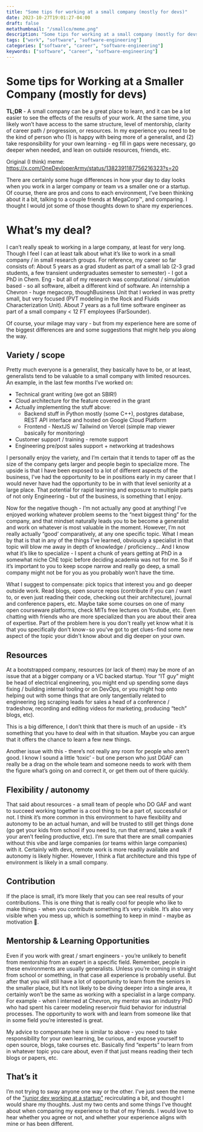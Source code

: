 ```yaml
---
title: "Some tips for working at a small company (mostly for devs)"
date: 2023-10-27T19:01:27-04:00
draft: false
metathumbnail: "/smallco/meme.png"
description: "Some tips for working at a small company (mostly for devs) based on my experience working at a small company for the last 7 years. YMMV."
tags: ["work", "software", "software-engineering"]
categories: ["software", "career", "software-engineering"]
keywords: ["software", "career", "software-engineering"]
---
```


# Some tips for Working at a Smaller Company (mostly for devs)

**TL;DR** - A small company can be a great place to learn, and it can be a lot easier to see the effects of the results of your work. At the same time, you likely won’t have access to the same structure, level of mentorship, clarity of career path / progression, or resources. In my experience you need to be the kind of person who (1) is happy with being more of a generalist, and (2) take responsibility for your own learning - eg fill in gaps were necessary, go deeper when needed, and lean on outside resources, friends, etc.

Original (I think) meme: https://x.com/OneDevloperArmy/status/1382391187756216323?s=20

There are certainly some huge differences in how your day to day looks when you work in a larger company or team vs a smaller one or a startup. Of course, there are pros and cons to each environment, I’ve been thinking about it a bit, talking to a couple friends at MegaCorp™, and comparing. I thought I would jot some of those thoughts down to share my experiences.

# What’s my deal?
I can’t really speak to working in a large company, at least for very long. Though I feel I can at least talk about what it’s like to work in a small company / in small research groups. For reference, my career so far consists of:
About 5 years as a grad student as part of a small lab (2-3 grad students, a few transient undergraduates semester to semester) - I got a PhD in Chem. Eng - but all of my research was computational / simulation based - so all software, albeit a different kind of software.
An internship a Chevron - huge megacorp, thoughBusiness Unit that I worked in was pretty small, but very focused (PVT modeling in the Rock and Fluids Characterization Unit).
About 7 years as a full time software engineer as part of a small company < 12 FT employees (FarSounder).

Of course, your milage may vary - but from my experience here are some of the biggest differences are and some suggestions that might help you along the way.

## Variety / scope
Pretty much everyone is a generalist, they basically have to be, or at least, generalists tend to be valuable to a small company with limited resources. An example, in the last few months I’ve worked on:
- Technical grant writing (we got an SBIR!)
- Cloud architecture for the feature covered in the grant
- Actually implementing the stuff above:
  - Backend stuff in Python mostly (some C++), postgres database, REST API interface and hosted on Google Cloud Platform
  - Frontend - NextJS w/ Tailwind on Vercel (simple map viewer basically for monitoring)
- Customer support / training - remote support
- Engineering pre/post sales support + networking at tradeshows

I personally enjoy the variety, and I’m certain that it tends to taper off as the size of the company gets larger and people begin to specialize more. The upside is that I have been exposed to a lot of different aspects of the business, I’ve had the opportunity to be in positions early in my career that I would never have had the opportunity to be in with that level seniority at a large place. That potential for rapid learning and exposure to multiple parts of not only Engineering - but of the business, is something that I enjoy. 

Now for the negative though - I’m not actually any good at anything! I’ve enjoyed working whatever problem seems to the “next biggest thing” for the company, and that mindset naturally leads you to be become a generalist and work on whatever is most valuable in the moment. However, I’m not really actually “good’ comparatively, at any one specific topic. What I mean by that is that in any of the things I’ve learned, obviously a specialist in that topic will blow me away in depth of knowledge / proficiency... And I know what it’s like to specialize - I spent a chunk of years getting at PhD in a somewhat niche ChE topic before deciding academia was not for me. So if it’s important to you to keep scope narrow and really go deep, a small company might not be for you as you probably won’t have the time.

What I suggest to compensate: pick topics that interest you and go deeper outside work. Read blogs, open source repos (contribute if you can / want to, or even just reading their code, checking out their architecture), journal and conference papers, etc. Maybe take some courses on one of many open courseware platforms, check MITs free lectures on Youtube, etc. Even chatting with friends who are more specialized than you are about their area of expertise. Part of the problem here is you don't really yet know what it is that you specifically don't know - so you've got to get clues - find some new aspect of the topic your didn't know about and dig deeper on your own.

## Resources
At a bootstrapped company, resources (or lack of them) may be more of an issue that at a bigger company or a VC backed startup. Your “IT guy” might be head of electrical engineering, you might end up spending some days fixing /  building internal tooling or on DevOps, or you might hop onto helping out with some things that are only tangentially related to engineering (eg scraping leads for sales a head of a conference / tradeshow, recording and editing videos for marketing, producing “tech” blogs, etc).

This is a big difference, I don’t think that there is much of an upside - it’s something that you have to deal with in that situation. Maybe you can argue that it offers the chance to learn a few new things.

Another issue with this - there’s not really any room for people who aren’t good. I know I sound a little ‘toxic’ - but one person who just DGAF can really be a drag on the whole team and someone needs to work with them the figure what’s going on and correct it, or get them out of there quickly.

## Flexibility / autonomy
That said about resources - a small team of people who DO GAF and want to succeed working together is a cool thing to be a part of, successful or not. I think it’s more common in this environment to have flexibility and autonomy to be an actual human, and will be trusted to still get things done (go get your kids from school if you need to, run that errand, take a walk if your aren’t feeling productive, etc). I’m sure that there are small companies without this vibe and large companies (or teams within large companies) with it. Certainly with devs, remote work is more readily available and autonomy is likely higher. However, I think a flat architecture and this type of environment is likely in a small company.

## Contribution
If the place is small, it’s more likely that you can see real results of your contributions. This is one thing that is really cool for people who like to make things - when you contribute something it’s very visible. It’s also very visible when you mess up, which is something to keep in mind - maybe as motivation 🙂.

## Mentorship & Learning Opportunities
Even if you work with great / smart engineers  - you’re unlikely to benefit from mentorship from an expert in a specific field. Remember, people in these environments are usually generalists. Unless you’re coming in straight from school or something, in that case all experience is probably useful. But after that you will still have a lot of opportunity to learn from the seniors in the smaller place, but it’s not likely to be diving deeper into a single area, it certainly won’t be the same as working with a specialist in a large company. For example - when I interned at Chevron, my mentor was an industry PhD who had spent his career modeling reservoir fluid behavior for industrial processes. The opportunity to work with and learn from someone like that in some field you’re interested is great.

My advice to compensate here is similar to above - you need to take responsibility for your own learning, be curious, and expose yourself to open source, blogs, take courses etc. Basically find “experts” to learn from in whatever topic you care about, even if that just means reading their tech blogs or papers, etc.

## That’s it
I’m not trying to sway anyone one way or the other. I've just seen the meme of the ["junior dev working at a startup"](https://x.com/OneDevloperArmy/status/1382391187756216323?s=20) recirculating a bit, and thought I would share my thoughts. Just my two cents and some things I’ve thought about when comparing my experience to that of my friends. I would love to hear whether you agree or not, and whether your experience aligns with mine or has been different.